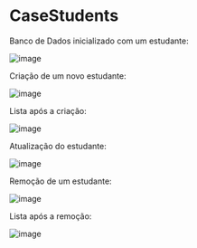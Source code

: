 # CaseStudents
Banco de Dados inicializado com um estudante:

![image](https://github.com/analiviamm/CaseStudents/assets/102258260/75a8f176-68be-425e-9ba4-d59f5a613cfd)

Criação de um novo estudante:

![image](https://github.com/analiviamm/CaseStudents/assets/102258260/831fcb1b-6746-4771-b5b4-fc23077b9e97)

Lista após a criação:

![image](https://github.com/analiviamm/CaseStudents/assets/102258260/09adeda9-541d-4d0c-8def-7e462f2a63b3)

Atualização do estudante:

![image](https://github.com/analiviamm/CaseStudents/assets/102258260/150ba841-c9ec-4fa1-bf93-f0369067aaa5)

Remoção de um estudante:

![image](https://github.com/analiviamm/CaseStudents/assets/102258260/e0207819-605a-4a99-9884-45b3bf94b926)

Lista após a remoção:

![image](https://github.com/analiviamm/CaseStudents/assets/102258260/bfa790f6-ad0b-4a9f-87e0-163219799665)

